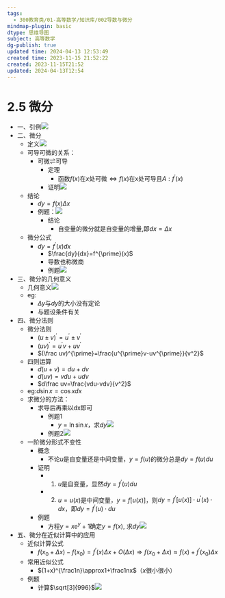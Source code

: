 ```yaml
---
tags:
  - 300教育类/01-高等数学/知识库/002导数与微分
mindmap-plugin: basic
dtype: 思维导图
subject: 高等数学
dg-publish: true
updated time: 2024-04-13 12:53:49
created time: 2023-11-15 21:52:22
created: 2023-11-15T21:52
updated: 2024-04-13T12:54
---
```

# 2.5 微分
- 一、引例![](https://api2.mubu.com/v3/document_image/86efa5d5-d5b8-4fb9-8629-9b2c4e81af9c-26626835.jpg)  
- 二、微分  
    - 定义![](https://api2.mubu.com/v3/document_image/c1d6e770-1532-468d-ad4f-4a41117d1479-26626835.jpg)  
    - 可导可微的关系：  
        - 可微$\rightleftharpoons$可导  
            - 定理  
                - 函数$f(x)$在$x$处可微$\Leftrightarrow f(x)$在x处可导且$A:f^{\prime}(x)$
            - 证明![](https://api2.mubu.com/v3/document_image/6977ce5f-cc71-4662-a71e-01aec58160b7-26626835.jpg)  
    - 结论  
        - $dy=f(x)\Delta x$
        - 例题：![](https://api2.mubu.com/v3/document_image/85129b89-b0f6-4214-aa96-d0921c466300-26626835.jpg)  
            - 结论  
                - 自变量的微分就是自变量的增量,即$dx=\Delta x$  
    - 微分公式  
        - $dy=f^{\prime}(x)dx$  
            - $\frac{dy}{dx}=f^{\prime}(x)$  
            - 导数也称微商  
            - 例题![](https://api2.mubu.com/v3/document_image/541c59da-afd7-43ce-a79b-78eff17eb54e-26626835.jpg)  
- 三、微分的几何意义  
    - 几何意义![](https://api2.mubu.com/v3/document_image/2ab5914e-ebed-48b1-9137-9a2439bee447-26626835.jpg)  
    - eg:  
        - $\Delta y$与$dy$的大小没有定论  
        - 与题设条件有关  
- 四、微分法则  
    - 微分法则  
        - $(u\pm v)^{\prime}=u^{\prime}\pm v^{\prime}$  
        - $(uv)^{\prime}=u^{\prime}v+uv^{\prime}$  
        - $(\frac uv)^{\prime}=\frac{u^{\prime}v-uv^{\prime}}{v^2}$ 
    - 四则运算  
        - $d(u+v)=du+dv$  
        - $d(uv)=vdu+udv$ 
        - $d\frac uv=\frac{vdu-vdv}{v^2}$  
    - eg:$d\sin x=\cos xdx$  
    - 求微分的方法：  
        - 求导后再乘以dx即可  
            - 例题1  
                - $y=\ln\sin x$，求$dy$![](https://api2.mubu.com/v3/document_image/0c561858-8c5e-4180-aca3-b6e0b94bbbd4-26626835.jpg)  
            - 例题2![](https://api2.mubu.com/v3/document_image/01ba592e-f867-4240-bd2a-02086d1df40e-26626835.jpg)  
    - 一阶微分形式不变性  
        - 概念  
            - 不论$u$是自变量还是中间变量，$y=f(u)$的微分总是$dy=f(u)du$  
        - 证明  
            - 1. $u$是自变量，显然$dy=f^{\prime}(u)du$  
            - 2. $u=u(x)$是中间变量，$y=f[u(x)]$，则$dy=f^{\prime}[u(x)]\cdot u^{\prime}(x)\cdot dx$，即$dy=f^{\prime}(u)\cdot du$  
        - 例题  
            - 方程$y = x e ^ y + 1$确定$y = f ( x )$, 求$d y$![](https://api2.mubu.com/v3/document_image/4260d28b-28bf-4124-b2c0-af869b7b4aad-26626835.jpg)  
- 五、微分在近似计算中的应用  
    - 近似计算公式  
        - $f(x_0+\Delta x)-f(x_0)=f^{\prime}(x)\Delta x+O(\Delta x)\Rightarrow f(x_0+\Delta x)\approx f(x)+f^{\prime}(x_0)\Delta x$  
    - 常用近似公式  
        - $(1+x)^{\frac1n}\approx1+\frac1nx$（$x$很小很小）
    - 例题  
        - 计算$\sqrt[3]{996}$![](https://api2.mubu.com/v3/document_image/daa48077-1928-4f8a-89f8-8834857b5461-26626835.jpg)
